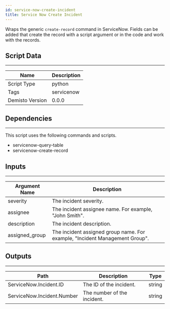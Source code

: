 ```yaml
---
id: service-now-create-incident
title: Service Now Create Incident
---
```


Wraps the generic `create-record` command in ServiceNow. Fields can be added that create the record with a script argument or in the code and work with the records.

## Script Data
---

| **Name** | **Description** |
| --- | --- |
| Script Type | python |
| Tags | servicenow |
| Demisto Version | 0.0.0 |

## Dependencies
---
This script uses the following commands and scripts.
* servicenow-query-table
* servicenow-create-record

## Inputs
---

| **Argument Name** | **Description** |
| --- | --- |
| severity | The incident severity. |
| assignee | The incident assignee name. For example, "John Smith". |
| description | The incident description. |
| assigned_group | The incident assigned group name. For example, "Incident Management Group". |

## Outputs
---

| **Path** | **Description** | **Type** |
| --- | --- | --- |
| ServiceNow.Incident.ID | The ID of the incident. | string |
| ServiceNow.Incident.Number | The number of the incident. | string |
